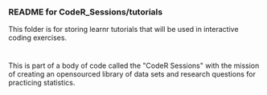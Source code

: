 ### README for CodeR_Sessions/tutorials

This folder is for storing learnr tutorials that will be used in interactive coding exercises.
#
This is part of a body of code called the "CodeR Sessions" with the mission of creating an opensourced library of data sets and 
research questions for practicing statistics. 